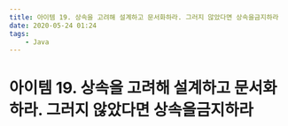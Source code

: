 ```yaml
---
title: 아이템 19. 상속을 고려해 설계하고 문서화하라. 그러지 않았다면 상속을금지하라
date: 2020-05-24 01:24
tags:
    - Java
---
```


# 아이템 19. 상속을 고려해 설계하고 문서화하라. 그러지 않았다면 상속을금지하라